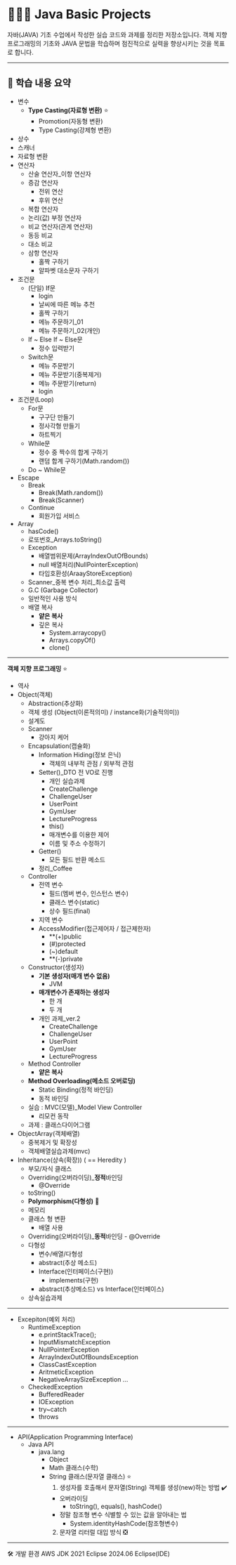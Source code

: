 # 🧑🏻‍💻 Java Basic Projects

자바(JAVA) 기초 수업에서 작성한 실습 코드와 과제를 정리한 저장소입니다.
객체 지향 프로그래밍의 기초와 JAVA 문법을 학습하며 점진적으로 실력을 향상시키는 것을 목표로 합니다.

---

## 📘 학습 내용 요약
- 변수
  - **Type Casting(자료형 변환)** ⭐
    - Promotion(자동형 변환)
    - Type Casting(강제형 변환)
- 상수
- 스캐너
- 자료형 변환
- 연산자
  - 산술 연산자_이항 연산자
  - 증감 연산자
    - 전위 연산
    - 후위 연산
  - 복합 연산자
  - 논리(값) 부정 연산자
  - 비교 연산자(관계 연산자)
  - 동등 비교
  - 대소 비교
  - 삼항 연산자
    - 홀짝 구하기
    - 알파벳 대소문자 구하기
- 조건문
  - (단일) If문
    - login
    - 날씨에 따른 메뉴 추천
    - 홀짝 구하기
    - 메뉴 주문하기_01
    - 메뉴 주문하기_02(개인)
  - If ~ Else If ~ Else문
    - 정수 입력받기
  - Switch문
    - 메뉴 주문받기
    - 메뉴 주문받기(중복제거)
    - 메뉴 주문받기(return)
    - login
- 조건문(Loop)
  - For문
    - 구구단 만들기
    - 정사각형 만들기
    - 하트찍기
  - While문
    - 정수 중 짝수의 합계 구하기
    - 랜덤 합계 구하기(Math.random())
  - Do ~ While문
- Escape
  - Break
    - Break(Math.random())
    - Break(Scanner)
  - Continue
    - 회원가입 서비스
- Array
  - hasCode()
  - 로또번호_Arrays.toString()
  - Exception
    - 배열범위문제(ArrayIndexOutOfBounds)
    - null 배열처리(NullPointerException)
    - 타입호환성(AraayStoreException)
  - Scanner_중복 변수 처리_최소값 출력
  - G.C (Garbage Collector)
  - 일반적인 사용 방식
  - 배열 복사
    - **얕은 복사**
    - 깊은 복사
      - System.arraycopy()
      - Arrays.copyOf()
      - clone()

---

**객체 지향 프로그래밍** ⭐
- 역사
- Object(객체)
  - Abstraction(추상화)
  - 객체 생성 (Object(이론적의미) / instance화(기술적의미))
  - 설계도
  - Scanner
    - 강아지 케어
  - Encapsulation(캡슐화)
    - Information Hiding(정보 은닉)
      - 객체의 내부적 관점 / 외부적 관점
    - Setter()_DTO 전 VO로 진행
       - 개인 실습과제
        - CreateChallenge
        - ChallengeUser
        - UserPoint
        - GymUser
        - LectureProgress
      - this()
      - 매개변수를 이용한 제어
      - 이름 및 주소 수정하기
    - Getter()
      - 모든 필드 반환 메소드
    - 정리_Coffee
  - Controller
    - 전역 변수
      - 필드(멤버 변수, 인스턴스 변수)
      - 클래스 변수(static)
      - 상수 필드(final)
    - 지역 변수
    - AccessModifier(접근제어자 / 접근제한자)
      - **(+)public
      - (#)protected
      - (~)default
      - **(-)private
  - Constructor(생성자)
    - **기본 생성자(매개 변수 없음)**
      - JVM
    - **매개변수가 존재하는 생성자**
      - 한 개
      - 두 개
     - 개인 과제_ver.2
        - CreateChallenge
        - ChallengeUser
        - UserPoint
        - GymUser
        - LectureProgress
  - Method Controller
    - **얕은 복사**
  - **Method Overloading(메소드 오버로딩)**
    - Static Binding(정적 바인딩)
    - 동적 바인딩
  - 실습 : MVC(모델)_Model View Controller
    - 리모컨 동작
  - 과제 : 클래스다이어그램
- ObjectArray(객체배열)
  - 중복제거 및 확장성
  - 객체배열실습과제(mvc)
- Inheritance(상속(확장)) ( == Heredity )
  - 부모/자식 클래스
  - Overriding(오버라이딩)_**정적**바인딩
    - @Override
  - toString()
  -  **Polymorphism(다형성)** :cherry_blossom:
    - 메모리
    - 클래스 형 변환
      - 배열 사용
    -  Overriding(오버라이딩)_**동적**바인딩
      - @Override
    - 다형성
      - 변수/배열/다형성
      - abstract(추상 메소드)
      - Interface(인터페이스(구현))
        - implements(구현)
      - abstract(추상메소드) vs Interface(인터페이스)
  - 상속실습과제
---
- Excepiton(예외 처리)
  - RuntimeException
    - e.printStackTrace();
    - InputMismatchException
    - NullPointerException
    - ArrayIndexOutOfBoundsException
    - ClassCastException
    - AritmeticException
    - NegativeArraySizeException
      ...
  - CheckedException
    - BufferedReader
    - IOException
    - try~catch
    - throws
---
- API(Application Programming Interface)
  - Java API
    - java.lang
      - Object
      - Math 클래스(수학)
      - String 클래스(문자열 클래스) ⭐
         1. 생성자를 호출해서 문자열(String) 객체를 생성(new)하는 방법 :heavy_check_mark:
          - 오버라이딩
            - toString(), equals(), hashCode()
          - 정말 참조형 변수 식별할 수 있는 값을 알아내는 법
            - System.identityHashCode(참조형변수)
         2. 문자열 리터럴 대입 방식 :negative_squared_cross_mark:
      
---
🛠 개발 환경
AWS JDK 2021
Eclipse 2024.06
Eclipse(IDE)
